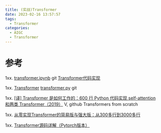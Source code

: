 ```yaml
---
title: (实战)Transformer
date: 2023-02-16 13:57:57
tags:
  - Transformer
categories: 
  - AIGC
  - Transformer  
---
```


<p></p>
<!-- more -->



# 参考
1xx. [transformer.ipynb](https://github.com/www6v/AIGC/blob/master/transformer/transformer.ipynb) git
   [Transformer代码实现](https://www.bilibili.com/video/BV1nc411y7m4/)

1xx. [Transformer](https://paperswithcode.com/method/transformer)
   [transformer.py](https://github.com/tunz/transformer-pytorch/blob/e7266679f0b32fd99135ea617213f986ceede056/model/transformer.py#L201) git

1xx. [[译] Transformer 是如何工作的：600 行 Python 代码实现 self-attention 和两类 Transformer（2019）](http://arthurchiao.art/blog/transformers-from-scratch-zh/) V, github 
    Transformers from scratch
    
1xx. [从零实现Transformer的简易版与强大版：从300多行到3000多行](https://blog.csdn.net/v_JULY_v/article/details/130090649)

1xx. [Transformer源码详解（Pytorch版本）](https://zhuanlan.zhihu.com/p/398039366)